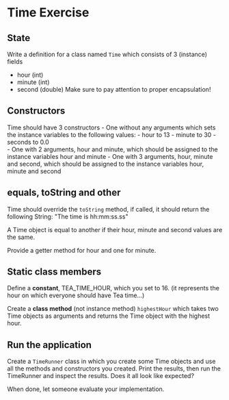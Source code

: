 # Time Exercise

## State
Write a definition for a class named `Time` which consists of 3 (instance) fields
- hour (int)
- minute (int)
- second (double)
Make sure to pay attention to proper encapsulation!
    
## Constructors
Time should have 3 constructors
    - One without any arguments which sets the instance variables to the following values:
        - hour to 13
        - minute to 30
        - seconds to 0.0   
    - One with 2 arguments, hour and minute, which should be assigned to the instance variables hour and minute
    - One with 3 arguments, hour, minute and second, which should be assigned to the instance variables hour, minute and second

## equals, toString and other
Time should override the `toString` method, 
if called, it should return the following String: "The time is hh:mm:ss.ss"

A Time object is equal to another if their hour, minute and second values are the same.

Provide a getter method for hour and one for minute.

## Static class members
Define a **constant**, TEA_TIME_HOUR, which you set to 16. (it represents the hour on which everyone should have Tea time...)

Create a **class method** (not instance method) `highestHour` which takes two Time objects as arguments and returns the Time object 
with the highest hour.

## Run the application

Create a `TimeRunner` class in which you create some Time objects and use all the methods and constructors you created.
Print the results, then run the TimeRunner and inspect the results. Does it all look like expected?

When done, let someone evaluate your implementation.

